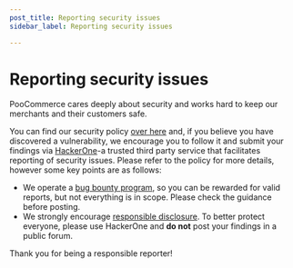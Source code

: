 ```yaml
---
post_title: Reporting security issues
sidebar_label: Reporting security issues

---
```


# Reporting security issues

PooCommerce cares deeply about security and works hard to keep our merchants and their customers safe. 

You can find our security policy [over here](https://github.com/poocommerce/poocommerce/security/policy) and, if you believe you have discovered a vulnerability, we encourage you to follow it and submit your findings via [HackerOne](https://hackerone.com/automattic?type=team)-a trusted third party service that facilitates reporting of security issues. Please refer to the policy for more details, however some key points are as follows:

- We operate a [bug bounty program](https://hackerone.com/automattic?type=team), so you can be rewarded for valid reports, but not everything is in scope. Please check the guidance before posting.
- We strongly encourage [responsible disclosure](https://www.hackerone.com/disclosure-guidelines). To better protect everyone, please use HackerOne and **do not** post your findings in a public forum.

Thank you for being a responsible reporter!
